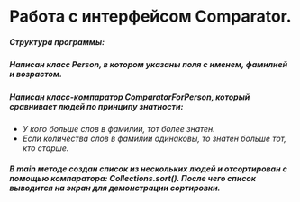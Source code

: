 # Работа с интерфейсом Comparator.

##### Структура программы: 
##### Написан класс Person, в котором указаны поля с именем, фамилией и возрастом.
##### Написан класс-компаратор ComparatorForPerson, который сравнивает людей по принципу знатности:
- *У кого больше слов в фамилии, тот более знатен.*
- *Если количества слов в фамилии одинаковы, то знатен больше тот, кто старше.*
##### В main методе создан список из нескольких людей и отсортирован с помощью компаратора: Collections.sort(). После чего список выводится на экран для демонстрации сортировки.